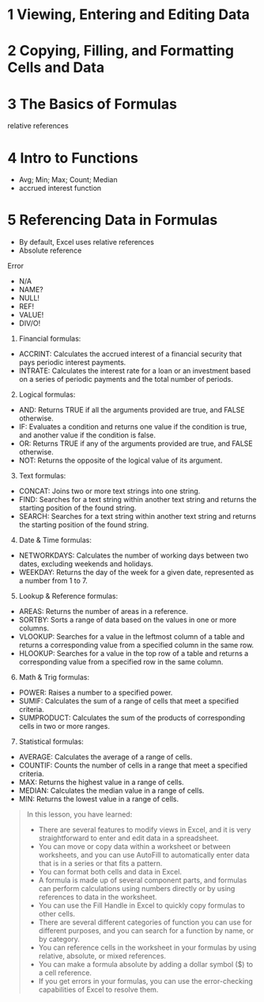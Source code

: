 

# 1 Viewing, Entering and Editing Data

# 2 Copying, Filling, and Formatting Cells and Data



# 3 The Basics of Formulas

relative references

# 4 Intro to Functions

- Avg; Min; Max; Count; Median
- accrued interest function

# 5 Referencing Data in Formulas

- By default, Excel uses relative references 
- Absolute reference

Error 

- N/A
- NAME?
- NULL!
- REF!
- VALUE!
- DIV/O!





1. Financial formulas:

- ACCRINT: Calculates the accrued interest of a financial security that pays periodic interest payments.
- INTRATE: Calculates the interest rate for a loan or an investment based on a series of periodic payments and the total number of periods.

2. Logical formulas:

- AND: Returns TRUE if all the arguments provided are true, and FALSE otherwise.
- IF: Evaluates a condition and returns one value if the condition is true, and another value if the condition is false.
- OR: Returns TRUE if any of the arguments provided are true, and FALSE otherwise.
- NOT: Returns the opposite of the logical value of its argument.

3. Text formulas:

- CONCAT: Joins two or more text strings into one string.
- FIND: Searches for a text string within another text string and returns the starting position of the found string.
- SEARCH: Searches for a text string within another text string and returns the starting position of the found string.

4. Date & Time formulas:

- NETWORKDAYS: Calculates the number of working days between two dates, excluding weekends and holidays.
- WEEKDAY: Returns the day of the week for a given date, represented as a number from 1 to 7.

5. Lookup & Reference formulas:

- AREAS: Returns the number of areas in a reference.
- SORTBY: Sorts a range of data based on the values in one or more columns.
- VLOOKUP: Searches for a value in the leftmost column of a table and returns a corresponding value from a specified column in the same row.
- HLOOKUP: Searches for a value in the top row of a table and returns a corresponding value from a specified row in the same column.

6. Math & Trig formulas:

- POWER: Raises a number to a specified power.
- SUMIF: Calculates the sum of a range of cells that meet a specified criteria.
- SUMPRODUCT: Calculates the sum of the products of corresponding cells in two or more ranges.

7. Statistical formulas:

- AVERAGE: Calculates the average of a range of cells.
- COUNTIF: Counts the number of cells in a range that meet a specified criteria.
- MAX: Returns the highest value in a range of cells.
- MEDIAN: Calculates the median value in a range of cells.
- MIN: Returns the lowest value in a range of cells.



> In this lesson, you have learned: 
>
> - There are several features to modify views in Excel, and it is very straightforward to enter and edit data in a spreadsheet. 
> - You can move or copy data within a worksheet or between worksheets, and you can use AutoFill to automatically enter data that is in a series or that fits a pattern. 
> - You can format both cells and data in Excel. 
> - A formula is made up of several component parts, and formulas can perform calculations using numbers directly or by using references to data in the worksheet. 
> - You can use the Fill Handle in Excel to quickly copy formulas to other cells. 
> - There are several different categories of function you can use for different purposes, and you can search for a function by name, or by category. 
> - You can reference cells in the worksheet in your formulas by using relative, absolute, or mixed references. 
> - You can make a formula absolute by adding a dollar symbol ($) to a cell reference. 
> - If you get errors in your formulas, you can use the error-checking capabilities of Excel to resolve them. 
>
>   

